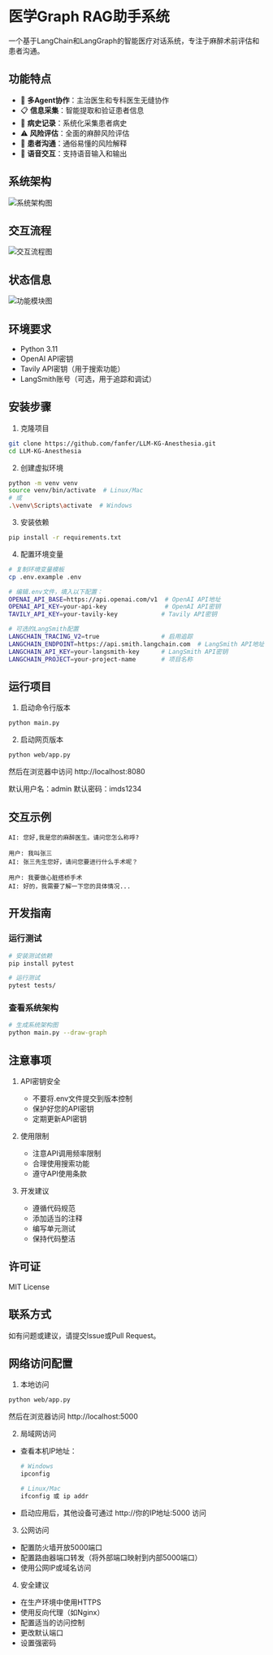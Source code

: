 # 医学Graph RAG助手系统

一个基于LangChain和LangGraph的智能医疗对话系统，专注于麻醉术前评估和患者沟通。

## 功能特点

- 🏥 **多Agent协作**：主治医生和专科医生无缝协作
- 📋 **信息采集**：智能提取和验证患者信息
- 📝 **病史记录**：系统化采集患者病史
- ⚠️ **风险评估**：全面的麻醉风险评估
- 🤝 **患者沟通**：通俗易懂的风险解释
- 🎤 **语音交互**：支持语音输入和输出

## 系统架构

![系统架构图](Images/1.png)

## 交互流程

![交互流程图](Images/3.png)

## 状态信息

![功能模块图](Images/2.png)

## 环境要求

- Python 3.11
- OpenAI API密钥
- Tavily API密钥（用于搜索功能）
- LangSmith账号（可选，用于追踪和调试）

## 安装步骤

1. 克隆项目
```bash
git clone https://github.com/fanfer/LLM-KG-Anesthesia.git
cd LLM-KG-Anesthesia
```

2. 创建虚拟环境
```bash
python -m venv venv
source venv/bin/activate  # Linux/Mac
# 或
.\venv\Scripts\activate  # Windows
```

3. 安装依赖
```bash
pip install -r requirements.txt
```

4. 配置环境变量
```bash
# 复制环境变量模板
cp .env.example .env

# 编辑.env文件，填入以下配置：
OPENAI_API_BASE=https://api.openai.com/v1  # OpenAI API地址
OPENAI_API_KEY=your-api-key                # OpenAI API密钥
TAVILY_API_KEY=your-tavily-key            # Tavily API密钥

# 可选的LangSmith配置
LANGCHAIN_TRACING_V2=true                 # 启用追踪
LANGCHAIN_ENDPOINT=https://api.smith.langchain.com  # LangSmith API地址
LANGCHAIN_API_KEY=your-langsmith-key      # LangSmith API密钥
LANGCHAIN_PROJECT=your-project-name       # 项目名称
```

## 运行项目

1. 启动命令行版本
```bash
python main.py
```

2. 启动网页版本
```bash
python web/app.py
```
然后在浏览器中访问 http://localhost:8080

默认用户名：admin
默认密码：imds1234

## 交互示例
```
AI: 您好,我是您的麻醉医生。请问您怎么称呼?

用户: 我叫张三
AI: 张三先生您好，请问您要进行什么手术呢？

用户: 我要做心脏搭桥手术
AI: 好的，我需要了解一下您的具体情况...
```

## 开发指南

### 运行测试
```bash
# 安装测试依赖
pip install pytest

# 运行测试
pytest tests/
```

### 查看系统架构
```bash
# 生成系统架构图
python main.py --draw-graph
```

## 注意事项

1. API密钥安全
   - 不要将.env文件提交到版本控制
   - 保护好您的API密钥
   - 定期更新API密钥

2. 使用限制
   - 注意API调用频率限制
   - 合理使用搜索功能
   - 遵守API使用条款

3. 开发建议
   - 遵循代码规范
   - 添加适当的注释
   - 编写单元测试
   - 保持代码整洁

## 许可证

MIT License

## 联系方式

如有问题或建议，请提交Issue或Pull Request。

## 网络访问配置

1. 本地访问
```bash
python web/app.py
```
然后在浏览器访问 http://localhost:5000

2. 局域网访问
- 查看本机IP地址：
  ```bash
  # Windows
  ipconfig
  
  # Linux/Mac
  ifconfig 或 ip addr
  ```
- 启动应用后，其他设备可通过 http://你的IP地址:5000 访问

3. 公网访问
- 配置防火墙开放5000端口
- 配置路由器端口转发（将外部端口映射到内部5000端口）
- 使用公网IP或域名访问

4. 安全建议
- 在生产环境中使用HTTPS
- 使用反向代理（如Nginx）
- 配置适当的访问控制
- 更改默认端口
- 设置强密码
